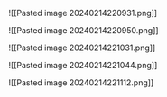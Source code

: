 ![[Pasted image 20240214220931.png]]

![[Pasted image 20240214220950.png]]

![[Pasted image 20240214221031.png]]


![[Pasted image 20240214221044.png]]

![[Pasted image 20240214221112.png]]

